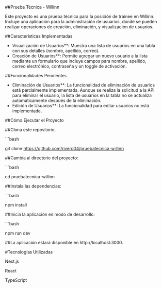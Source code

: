 ##Prueba Técnica - Willinn

Este proyecto es una prueba técnica para la posición de trainee en Willinn. Incluye una aplicación para la administración de usuarios, donde se pueden realizar operaciones de creación, eliminación, y visualización de usuarios.

##Características Implementadas

- Visualización de Usuarios\*\*: Muestra una lista de usuarios en una tabla con sus detalles (nombre, apellido, correo).
- Creación de Usuarios\*\*: Permite agregar un nuevo usuario a la lista mediante un formulario que incluye campos para nombre, apellido, correo electrónico, contraseña y un toggle de activación.

##Funcionalidades Pendientes

- Eliminación de Usuarios\*\*: La funcionalidad de eliminación de usuarios está parcialmente implementada. Aunque se realiza la solicitud a la API para eliminar el usuario, la lista de usuarios en la tabla no se actualiza automáticamente después de la eliminación.
- Edición de Usuarios\*\*: La funcionalidad para editar usuarios no está implementada.

##Cómo Ejecutar el Proyecto

##Clona este repositorio.

\```bash

git clone https://github.com/rivero04/pruebatecnica-willinn

##Cambia al directorio del proyecto:

\```bash

cd pruebatecnica-willinn

##Instala las dependencias:

\```bash

npm install

##Inicia la aplicación en modo de desarrollo:

\```bash

npm run dev

##La aplicación estará disponible en http://localhost:3000.

#Tecnologías Utilizadas

Next.js

React

TypeScript
